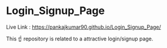 # Login_Signup_Page

Live Link : https://pankajkumar90.github.io/Login_Signup_Page/

This ☝️ repository is related to a attractive login/signup page.